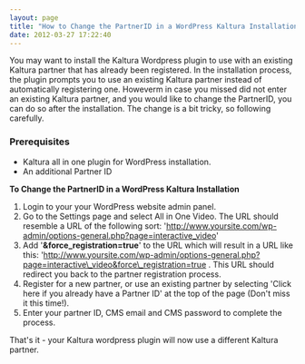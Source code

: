 ```yaml
---
layout: page
title: "How to Change the PartnerID in a WordPress Kaltura Installation"
date: 2012-03-27 17:22:40
---
```


You may want to install the Kaltura Wordpress plugin to use with an existing Kaltura partner that has already been registered. In the installation process, the plugin prompts you to use an existing Kaltura partner instead of automatically registering one. Howeverm in case you missed did not enter an existing Kaltura partner, and you would like to change the PartnerID, you can do so after the installation. The change is a bit tricky, so following carefully.

### <span style="font-weight: bold;">Prerequisites</span>

<ul class="bb-list">
  <li>
    Kaltura all in one plugin for WordPress installation.
  </li>
  <li>
    An additional Partner ID
  </li>
</ul>

<p class="mce-procedure">
  <span style="font-weight: bold;">To Change the PartnerID in a WordPress Kaltura Installation</span>
</p>

1.  Login to your your WordPress website admin panel.
2.  Go to the Settings page and select All in One Video. The URL should resemble a URL of the following sort: 'http://www.yoursite.com/wp-admin/options-general.php?page=interactive_video'
3.  Add '<span style="font-weight: bold;">&force_registration=true</span>' to the URL which will result in a URL like this: 'http://www.yoursite.com/wp-admin/options-general.php?page=interactive\_video&force\_registration=true . This URL should redirect you back to the partner registration process.
4.  Register for a new partner, or use an existing partner by selecting 'Click here if you already have a Partner ID' at the top of the page (Don't miss it this time!).
5.  Enter your partner ID, CMS email and CMS password to complete the process.

That's it - your Kaltura wordpress plugin will now use a different Kaltura partner.